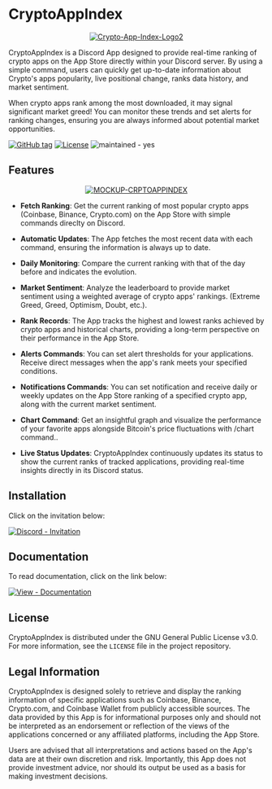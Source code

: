 # CryptoAppIndex

<p align="center">
<a href="https://imgbb.com/"><img src="https://i.ibb.co/4sLW3yM/Crypto-App-Index-Logo2.png" alt="Crypto-App-Index-Logo2" border="0"></a>
</p>

CryptoAppIndex is a Discord App designed to provide real-time ranking of crypto apps on the App Store directly within your Discord server. 
By using a simple command, users can quickly get up-to-date information about Crypto's apps popularity, live positional change, ranks data history, and market sentiment.

When crypto apps rank among the most downloaded, it may signal significant market greed!
You can monitor these trends and set alerts for ranking changes, ensuring you are always informed about potential market opportunities.

<a href="https://github.com/SeedSnake/CryptoAppIndex/releases/"><img src="https://img.shields.io/github/tag/SeedSnake/CryptoAppIndex?include_prereleases=&sort=semver&color=blue" alt="GitHub tag"></a> <a href="#license"><img src="https://img.shields.io/badge/License-GNU-blue" alt="License"></a> <img src="https://img.shields.io/badge/maintained-yes-blue" alt="maintained - yes">


## Features

<p align="center">
<a href="https://ibb.co/NLsnR70"><img src="https://i.ibb.co/RC9487X/MOCKUP-CRPTOAPPINDEX.png" alt="MOCKUP-CRPTOAPPINDEX" border="0"></a>
</p>

- **Fetch Ranking**: Get the current ranking of most popular crypto apps (Coinbase, Binance, Crypto.com) on the App Store with simple commands direclty on Discord.

- **Automatic Updates**: The App fetches the most recent data with each command, ensuring the information is always up to date.

- **Daily Monitoring**: Compare the current ranking with that of the day before and indicates the evolution.

- **Market Sentiment**: Analyze the leaderboard to provide market sentiment using a weighted average of crypto apps' rankings. (Extreme Greed, Greed, Optimism, Doubt, etc.).

- **Rank Records**: The App tracks the highest and lowest ranks achieved by crypto apps and historical charts, providing a long-term perspective on their performance in the App Store.

- **Alerts Commands**: You can set alert thresholds for your applications. Receive direct messages when the app's rank meets your specified conditions.

- **Notifications Commands**: You can set notification and receive daily or weekly updates on the App Store ranking of a specified crypto app, along with the current market sentiment.

- **Chart Command**: Get an insightful graph and visualize the performance of your favorite apps alongside Bitcoin's price fluctuations with /chart command..

- **Live Status Updates**: CryptoAppIndex continuously updates its status to show the current ranks of tracked applications, providing real-time insights directly in its Discord status.

## Installation

Click on the invitation below:

<a href="https://discord.com/oauth2/authorize?client_id=1217919790593872015"><img src="https://img.shields.io/badge/Discord-Invitation-7289DA?style=for-the-badge&logo=discord&logoColor=white" alt="Discord - Invitation"></a>

## Documentation

To read documentation, click on the link below:

<a href="https://cryptoappindex-documentation.gitbook.io/"><img src="https://img.shields.io/badge/View-Documentation-blue?style=for-the-badge" alt="View - Documentation"></a>

## License

CryptoAppIndex is distributed under the GNU General Public License v3.0. For more information, see the `LICENSE` file in the project repository.

## Legal Information

CryptoAppIndex is designed solely to retrieve and display the ranking information of specific applications such as Coinbase, Binance, Crypto.com, and Coinbase Wallet from publicly accessible sources. The data provided by this App is for informational purposes only and should not be interpreted as an endorsement or reflection of the views of the applications concerned or any affiliated platforms, including the App Store. 

Users are advised that all interpretations and actions based on the App's data are at their own discretion and risk. Importantly, this App does not provide investment advice, nor should its output be used as a basis for making investment decisions.
